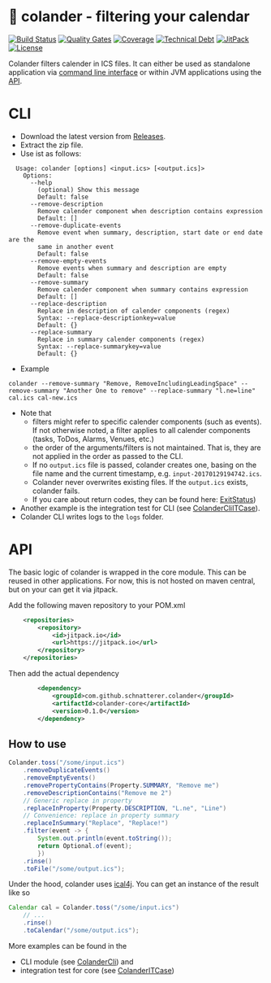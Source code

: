 # 📆 colander - filtering your calendar 

[![Build Status](https://travis-ci.org/schnatterer/colander.svg?branch=develop)](https://travis-ci.org/schnatterer/colander)
[![Quality Gates](https://sonarcloud.io/api/project_badges/measure?project=info.schnatterer.colander%3Acolander-parent&metric=alert_status)](https://sonarcloud.io/dashboard?id=info.schnatterer.colander%3Acolander-parent)
[![Coverage](https://sonarcloud.io/api/project_badges/measure?project=info.schnatterer.colander%3Acolander-parent&metric=coverage)](https://sonarcloud.io/dashboard?id=info.schnatterer.colander%3Acolander-parent)
[![Technical Debt](https://sonarcloud.io/api/project_badges/measure?project=info.schnatterer.colander%3Acolander-parent&metric=sqale_index)](https://sonarcloud.io/dashboard?id=info.schnatterer.colander%3Acolander-parent)
[![JitPack](https://www.jitpack.io/v/schnatterer/colander.svg)](https://www.jitpack.io/#schnatterer/colander)
[![License](https://img.shields.io/github/license/schnatterer/colander.svg)](LICENSE)

Colander filters calender in ICS files. It can either be used as standalone application via [command line interface](#cli) or within 
JVM applications using the [API](#api). 

# CLI

* Download the latest version from [Releases](https://github.com/schnatterer/colander/releases).
* Extract the zip file.
* Use ist as follows:
```
  Usage: colander [options] <input.ics> [<output.ics]>
    Options:
      --help
        (optional) Show this message
        Default: false
      --remove-description
        Remove calender component when description contains expression
        Default: []
      --remove-duplicate-events
        Remove event when summary, description, start date or end date are the 
        same in another event
        Default: false
      --remove-empty-events
        Remove events when summary and description are empty
        Default: false
      --remove-summary
        Remove calender component when summary contains expression
        Default: []
      --replace-description
        Replace in description of calender components (regex)
        Syntax: --replace-descriptionkey=value
        Default: {}
      --replace-summary
        Replace in summary calender components (regex)
        Syntax: --replace-summarykey=value
        Default: {}
```
* Example 
```
colander --remove-summary "Remove, RemoveIncludingLeadingSpace" --remove-summary "Another One to remove" --replace-summary "l.ne=line" cal.ics cal-new.ics
```
* Note that 
  * filters might refer to specific calender components (such as events). If not otherwise noted, a filter applies to all calender components (tasks, ToDos, Alarms, Venues, etc.)
  * the order of the arguments/filters is not maintained. That is, they are not applied in the order as passed
to the CLI.
  * If no `output.ics` file is passed, colander creates one, basing on the file name and the current timestamp, e.g. `input-20170129194742.ics`.
  * Colander never overwrites existing files. If the `output.ics` exists, colander fails.
  * If you care about return codes, they can be found here: [ExitStatus](cli/src/main/java/info/schnatterer/colander/cli/ExitStatus.java))
* Another example is the integration test for CLI (see [ColanderCliITCase](cli/src/test/java/info/schnatterer/colander/cli/ColanderCliITCase.java)).
* Colander CLI writes logs to the `logs` folder.

# API

The basic logic of colander is wrapped in the core module. This can be reused in other applications.
For now, this is not hosted on maven central, but on your can get it via jitpack.

Add the following maven repository to your POM.xml

```xml
    <repositories>
        <repository>
            <id>jitpack.io</id>
            <url>https://jitpack.io</url>
        </repository>
    </repositories>
```

Then add the actual dependency

```xml
        <dependency>
            <groupId>com.github.schnatterer.colander</groupId>
            <artifactId>colander-core</artifactId>
            <version>0.1.0</version>
        </dependency>
```

## How to use

```java
Colander.toss("/some/input.ics")
    .removeDuplicateEvents()
    .removeEmptyEvents()
    .removePropertyContains(Property.SUMMARY, "Remove me")
    .removeDescriptionContains("Remove me 2")
    // Generic replace in property
    .replaceInProperty(Property.DESCRIPTION, "L.ne", "Line")
    // Convenience: replace in property summary
    .replaceInSummary("Replace", "Replace!")
    .filter(event -> {
        System.out.println(event.toString());
        return Optional.of(event);
        })
    .rinse()
    .toFile("/some/output.ics");
```

Under the hood, colander uses [ical4j](https://github.com/ical4j/ical4j). You can get an instance of the result like so 

```java
Calendar cal = Colander.toss("/some/input.ics")
    // ...
    .rinse()
    .toCalendar("/some/output.ics");
```

More examples can be found in the 
* CLI module (see [ColanderCli](cli/src/main/java/info/schnatterer/colander/cli/ColanderCli.java)) and
* integration test for core (see [ColanderITCase](core/src/test/java/info/schnatterer/colander/ColanderITCase.java))

